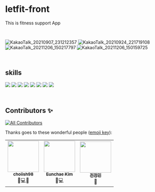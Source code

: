 <!--
로고 들어갈 예정
-->

# letfit-front
This is fitness support App

<br>

![KakaoTalk_20210907_231212357](https://user-images.githubusercontent.com/56579239/153429439-a4d40da7-ec1d-4824-848e-51073efa7c52.png)
![KakaoTalk_20210924_221719108](https://user-images.githubusercontent.com/56579239/153428851-cd634536-0383-49e1-a57c-a143a3f33efe.png)
![KakaoTalk_20211206_150217797](https://user-images.githubusercontent.com/56579239/153428923-3ffced73-6945-4bec-9eba-ec21ac0348f9.png)
![KakaoTalk_20211206_150159725](https://user-images.githubusercontent.com/56579239/153428739-4254c6e4-12e5-467c-9acd-bcbce251983a.png)

<br>

## skills

<img src="https://img.shields.io/badge/javascript-F7DF1E?style=for-the-badge&logo=javascript&logoColor=white"> <img src="https://img.shields.io/badge/react-61DAFB?style=for-the-badge&logo=react-native&logoColor=white"> <img src="https://img.shields.io/badge/redux-764ABC?style=for-the-badge&logo=redux&logoColor=white"> <img src="https://img.shields.io/badge/django-092E20?style=for-the-badge&logo=django&logoColor=white"> <img src="https://img.shields.io/badge/Amazon_AWS-232F3E?style=for-the-badge&logo=Amazon AWS&logoColor=white"> <img src="https://img.shields.io/badge/NGINX-009639?style=for-the-badge&logo=nginx&logoColor=white"> <img src="https://img.shields.io/badge/gunicorn-499848?style=for-the-badge&logo=gunicorn&logoColor=white"> <img src="https://img.shields.io/badge/github-181717?style=for-the-badge&logo=github&logoColor=white">

<br>

## Contributors ✨

[![All Contributors](https://img.shields.io/badge/all_contributors-3-blue.svg?style=flat-square)](#contributors-)

Thanks goes to these wonderful people ([emoji key](https://allcontributors.org/docs/en/emoji-key)):

<table>
  <tr>
    <td align="center"><a href="https://github.com/choiish98"><img src="https://avatars.githubusercontent.com/u/56579239?v=4" width="100px;" alt=""/><br /><sub><b>choiish98
</b></sub></a><br /><a title="data">🔣</a><a title="code">💻</a><a title="doc">📖</a>
    <td align="center"><a href="https://github.com/eunche"><img src="https://avatars.githubusercontent.com/u/50159745?v=4" width="100px;" alt=""/><br /><sub><b>Eunchae Kim</b></sub></a><br /><a title="data">🔣</a><a title="code">💻</a>
    <td align="center"><a href="https://voidstudio.tistory.com/"><img src="https://user-images.githubusercontent.com/56579239/153432243-c3efcad4-aedc-4ee4-ab1b-aedbaa73db0f.png" width="100px;" alt=""/><br /><sub><b>전정민</b></sub></a><br /><a title="design">🎨</a>
  </tr>
</table>

